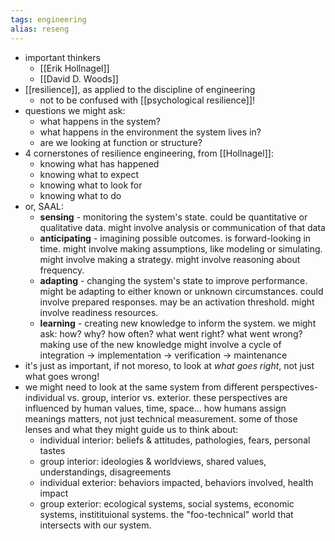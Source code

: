 ```yaml
---
tags: engineering
alias: reseng
---
```


- important thinkers
	- [[Erik Hollnagel]]
	- [[David D. Woods]]
- [[resilience]], as applied to the discipline of engineering
	- not to be confused with [[psychological resilience]]!
- questions we might ask:
	- what happens in the system?
	- what happens in the environment the system lives in?
	- are we looking at function or structure?
- 4 cornerstones of resilience engineering, from [[Hollnagel]]:
	- knowing what has happened
	- knowing what to expect
	- knowing what to look for
	- knowing what to do
- or, SAAL:
	- **sensing** - monitoring the system's state. could be quantitative or qualitative data. might involve analysis or communication of that data
	- **anticipating** - imagining possible outcomes. is forward-looking in time. might involve making assumptions, like modeling or simulating. might involve making a strategy. might involve reasoning about frequency.
	- **adapting** - changing the system's state to improve performance. might be adapting to either known or unknown circumstances. could involve prepared responses. may be an activation threshold. might involve readiness resources.
	- **learning** - creating new knowledge to inform the system. we might ask: how? why? how often? what went right? what went wrong? making use of the new knowledge might involve a cycle of integration -> implementation -> verification -> maintenance
- it's just as important, if not moreso, to look at _what goes right_, not just what goes wrong!
- we might need to look at the same system from different perspectives- individual vs. group, interior vs. exterior. these perspectives are influenced by human values, time, space... how humans assign meanings matters, not just technical measurement. some of those lenses and what they might guide us to think about:
	- individual interior: beliefs & attitudes, pathologies, fears, personal tastes
	- group interior: ideologies & worldviews, shared values, understandings, disagreements
	- individual exterior: behaviors impacted, behaviors involved, health impact
	- group exterior: ecological systems, social systems, economic systems, institituional systems. the "foo-technical" world that intersects with our system.